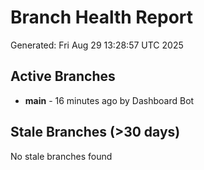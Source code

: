 # Branch Health Report
Generated: Fri Aug 29 13:28:57 UTC 2025

## Active Branches
- **main** - 16 minutes ago by Dashboard Bot

## Stale Branches (>30 days)
No stale branches found
